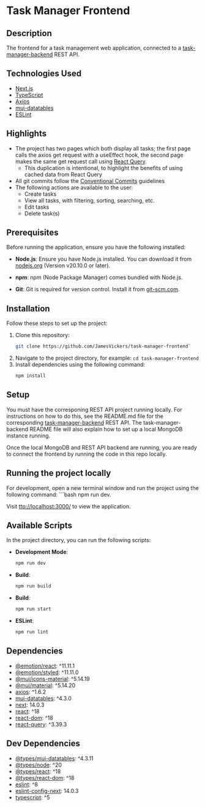 # Task Manager Frontend

## Description

The frontend for a task management web application, connected to a [task-manager-backend](https://github.com/JamesVickers/task-manager-backend) REST API.

## Technologies Used

- [Next.js](https://nextjs.org/)
- [TypeScript](https://www.typescriptlang.org/download)
- [Axios](https://www.npmjs.com/package/axios)
- [mui-datatables](https://www.npmjs.com/package/mui-datatables)
- [ESLint](https://eslint.org/)

## Highlights

- The project has two pages which both display all tasks; the first page calls the axios get request with a useEffect hook, the second page makes the same get request call using [React Query](https://www.npmjs.com/package/react-query).
    - This duplication is intentional, to highlight the benefits of using cached data from React Query
- All git commits follow the [Conventional Commits](https://www.conventionalcommits.org/en/v1.0.0/) guidelines
- The following actions are available to the user:
    - Create tasks
    - View all tasks, with filtering, sorting, searching, etc.
    - Edit tasks
    - Delete task(s)

## Prerequisites

Before running the application, ensure you have the following installed:

- **Node.js**: Ensure you have Node.js installed. You can download it from [nodejs.org](https://nodejs.org/) (Version v20.10.0 or later).

- **npm**: npm (Node Package Manager) comes bundled with Node.js.

- **Git**: Git is required for version control. Install it from [git-scm.com](https://git-scm.com/downloads).

## Installation

Follow these steps to set up the project:

1. Clone this repository: 
    ```bash 
    git clone https://github.com/JamesVickers/task-manager-frontend`
2. Navigate to the project directory, for example: `cd task-manager-frontend`
3. Install dependencies using the following command:
    ```bash 
    npm install

## Setup

You must have the corresponing REST API project running locally. For instructions on how to do this, see the README.md file for the corresponding [task-manager-backend](https://github.com/JamesVickers/task-manager-backend/blob/main/README.md) REST API. The task-manager-backend README file will also explain how to set up a local MongoDB instance running.

Once the local MongoDB and REST API backend are running, you are ready to connect the frontend by running the code in this repo locally.

## Running the project locally

For development, open a new terminal window and run the project using the following command:
    ```bash 
    npm run dev.

Visit [ttp://localhost:3000/](http://localhost:3000/) to view the application. 

## Available Scripts

In the project directory, you can run the following scripts:

- **Development Mode**: 
  ```bash
  npm run dev

- **Build**: 
  ```bash
  npm run build

- **Build**: 
  ```bash
  npm run start
  
- **ESLint**: 
  ```bash
  npm run lint

## Dependencies
- [@emotion/react](https://github.com/emotion-js/emotion): ^11.11.1
- [@emotion/styled](https://github.com/emotion-js/emotion): ^11.11.0
- [@mui/icons-material](https://mui.com/): ^5.14.19
- [@mui/material](https://mui.com/): ^5.14.20
- [axios](https://github.com/axios/axios): ^1.6.2
- [mui-datatables](https://github.com/gregnb/mui-datatables): ^4.3.0
- [next](https://nextjs.org/): 14.0.3
- [react](https://reactjs.org/): ^18
- [react-dom](https://reactjs.org/): ^18
- [react-query](https://react-query.tanstack.com/): ^3.39.3

## Dev Dependencies
- [@types/mui-datatables](https://github.com/gregnb/mui-datatables): ^4.3.11
- [@types/node](https://github.com/DefinitelyTyped/DefinitelyTyped): ^20
- [@types/react](https://github.com/DefinitelyTyped/DefinitelyTyped): ^18
- [@types/react-dom](https://github.com/DefinitelyTyped/DefinitelyTyped): ^18
- [eslint](https://eslint.org/): ^8
- [eslint-config-next](https://github.com/vercel/eslint-config-next): 14.0.3
- [typescript](https://www.typescriptlang.org/): ^5
